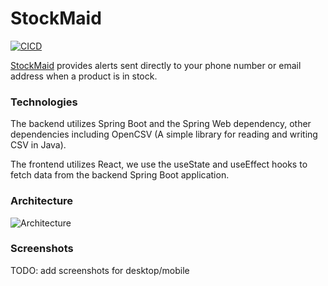 # StockMaid

[![CICD](https://github.com/StockMaid/stock-app/actions/workflows/deploy.yml/badge.svg?branch=main)](https://github.com/StockMaid/stock-app/actions/workflows/deploy.yml)

[StockMaid](https://stockmaid.com/) provides alerts sent directly to your phone number or email address when a product is in stock.

### Technologies

The backend utilizes Spring Boot and the Spring Web dependency, other dependencies including OpenCSV (A simple library for reading and writing CSV in Java).

The frontend utilizes React, we use the useState and useEffect hooks to fetch data from the backend Spring Boot application.

### Architecture

![Architecture](https://user-images.githubusercontent.com/46653995/132107887-ccfb74a2-2a9b-4c78-90ce-8effa1cde805.png)

### Screenshots

TODO: add screenshots for desktop/mobile